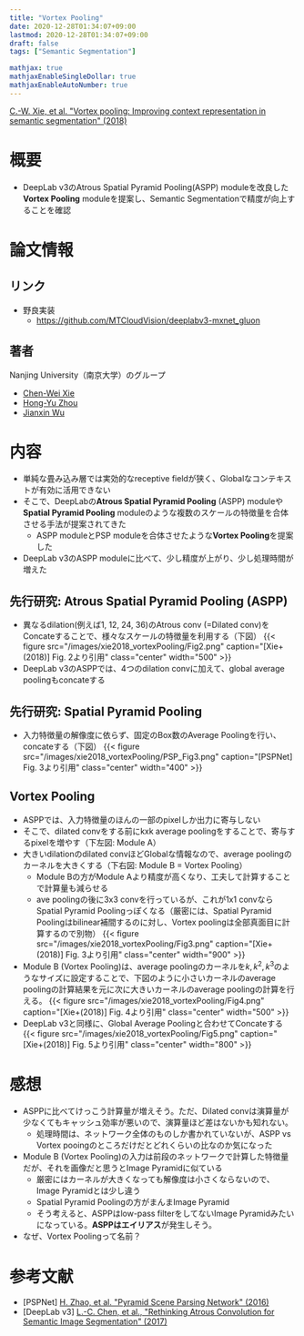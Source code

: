 ```yaml
---
title: "Vortex Pooling"
date: 2020-12-28T01:34:07+09:00
lastmod: 2020-12-28T01:34:07+09:00
draft: false
tags: ["Semantic Segmentation"]

mathjax: true
mathjaxEnableSingleDollar: true
mathjaxEnableAutoNumber: true
---
```

[C.-W. Xie, et al. "Vortex pooling: Improving context representation in semantic segmentation" (2018)](https://arxiv.org/abs/1804.06242)


# 概要
- DeepLab v3のAtrous Spatial Pyramid Pooling(ASPP) moduleを改良した**Vortex Pooling** moduleを提案し、Semantic Segmentationで精度が向上することを確認


# 論文情報
## リンク
- 野良実装
    - https://github.com/MTCloudVision/deeplabv3-mxnet_gluon

## 著者
Nanjing University（南京大学）のグループ
- [Chen-Wei Xie](http://www.lamda.nju.edu.cn/xiecw/?AspxAutoDetectCookieSupport=1)
- [Hong-Yu Zhou](http://zhouhy.org/)
- [Jianxin Wu](https://cs.nju.edu.cn/wujx/)


# 内容
- 単純な畳み込み層では実効的なreceptive fieldが狭く、Globalなコンテキストが有効に活用できない
- そこで、DeepLabの**Atrous Spatial Pyramid Pooling** (ASPP) moduleや**Spatial Pyramid Pooling** moduleのような複数のスケールの特徴量を合体させる手法が提案されてきた
    - ASPP moduleとPSP moduleを合体させたような**Vortex Pooling**を提案した
- DeepLab v3のASPP moduleに比べて、少し精度が上がり、少し処理時間が増えた

## 先行研究: Atrous Spatial Pyramid Pooling (ASPP)
- 異なるdilation(例えば1, 12, 24, 36)のAtrous conv (=Dilated conv)をConcateすることで、様々なスケールの特徴量を利用する（下図）
{{< figure src="/images/xie2018_vortexPooling/Fig2.png" caption="[Xie+(2018)] Fig. 2より引用" class="center" width="500" >}}
- DeepLab v3のASPPでは、4つのdilation convに加えて、global average poolingもconcateする

## 先行研究: Spatial Pyramid Pooling
- 入力特徴量の解像度に依らず、固定のBox数のAverage Poolingを行い、concateする（下図）
{{< figure src="/images/xie2018_vortexPooling/PSP_Fig3.png" caption="[PSPNet] Fig. 3より引用" class="center" width="400" >}}

## Vortex Pooling
- ASPPでは、入力特徴量のほんの一部のpixelしか出力に寄与しない
- そこで、dilated convをする前にkxk average poolingをすることで、寄与するpixelを増やす（下左図: Module A）
- 大きいdilationのdilated convほどGlobalな情報なので、average poolingのカーネルを大きくする（下右図: Module B = Vortex Pooling）
    - Module Bの方がModule Aより精度が高くなり、工夫して計算することで計算量も減らせる
    - ave poolingの後に3x3 convを行っているが、これが1x1 convならSpatial Pyramid Poolingっぽくなる（厳密には、Spatial Pyramid Poolingはbilinear補間するのに対し、Vortex poolingは全部真面目に計算するので別物）
{{< figure src="/images/xie2018_vortexPooling/Fig3.png" caption="[Xie+(2018)] Fig. 3より引用" class="center" width="900" >}}
- Module B (Vortex Pooling)は、average poolingのカーネルを$k, k^2, k^3$のようなサイズに設定することで、下図のように小さいカーネルのaverage poolingの計算結果を元に次に大きいカーネルのaverage poolingの計算を行える。
{{< figure src="/images/xie2018_vortexPooling/Fig4.png" caption="[Xie+(2018)] Fig. 4より引用" class="center" width="500" >}}
- DeepLab v3と同様に、Global Average Poolingと合わせてConcateする
{{< figure src="/images/xie2018_vortexPooling/Fig5.png" caption="[Xie+(2018)] Fig. 5より引用" class="center" width="800" >}}


# 感想
- ASPPに比べてけっこう計算量が増えそう。ただ、Dilated convは演算量が少なくてもキャッシュ効率が悪いので、演算量ほど差はないかも知れない。
    - 処理時間は、ネットワーク全体のものしか書かれていないが、ASPP vs Vortex pooingのところだけだとどれくらいの比なのか気になった
- Module B (Vortex Pooling)の入力は前段のネットワークで計算した特徴量だが、それを画像だと思うとImage Pyramidに似ている
    - 厳密にはカーネルが大きくなっても解像度は小さくならないので、Image Pyramidとは少し違う
    - Spatial Pyramid Poolingの方がまんまImage Pyramid
    - そう考えると、ASPPはlow-pass filterをしてないImage Pyramidみたいになっている。**ASPPはエイリアス**が発生しそう。
- なぜ、Vortex Poolingって名前？


# 参考文献
- [PSPNet] [H. Zhao, et al. "Pyramid Scene Parsing Network" (2016)](https://arxiv.org/abs/1612.01105)
- [DeepLab v3] [L.-C. Chen, et al., "Rethinking Atrous Convolution for Semantic Image Segmentation" (2017)](https://arxiv.org/abs/1706.05587)
